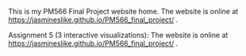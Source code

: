 This is my PM566 Final Project website home. The website is online at https://jasmineslike.github.io/PM566_final_project/ .

Assignment 5 (3 interactive visualizations): The website is online at https://jasmineslike.github.io/PM566_final_project/ .